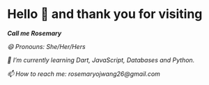 # Hello 👋 and thank you for visiting

**_Call me Rosemary_**

_😄 Pronouns: *She/Her/Hers*_

_🌱 I’m currently learning Dart, JavaScript, Databases and Python._

_📫 How to reach me: rosemaryojwang26@gmail.com_

<!--
**RosemaryOjwang/RosemaryOjwang** is a ✨ _special_ ✨ repository because its `README.md` (this file) appears on your GitHub profile.

Here are some ideas to get you started:

- 🔭 I’m currently working on ...
- 🌱 I’m currently learning Dart, JavaScript, Databases and Python.
- 👯 I’m looking to collaborate on ...
- 🤔 I’m looking for help with ...
- 💬 Ask me about ...
- 📫 How to reach me: rosemaryojwang26@gmail.com 
- _😄 Pronouns: *She/Her/Hers*_
- ⚡ Fun fact: ...
-->
